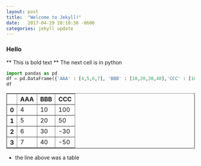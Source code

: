 ```yaml
---
layout: post
title:  "Welcome to Jekyll!"
date:   2017-04-29 20:10:38 -0600
categories: jekyll update
---
```

### Hello
** This is bold text **
The next cell is in python


```python
import pandas as pd
df = pd.DataFrame({'AAA' : [4,5,6,7], 'BBB' : [10,20,30,40],'CCC' : [100,50,-30,-50]})
df
```




<div>
<table border="1" class="dataframe">
  <thead>
    <tr style="text-align: right;">
      <th></th>
      <th>AAA</th>
      <th>BBB</th>
      <th>CCC</th>
    </tr>
  </thead>
  <tbody>
    <tr>
      <th>0</th>
      <td>4</td>
      <td>10</td>
      <td>100</td>
    </tr>
    <tr>
      <th>1</th>
      <td>5</td>
      <td>20</td>
      <td>50</td>
    </tr>
    <tr>
      <th>2</th>
      <td>6</td>
      <td>30</td>
      <td>-30</td>
    </tr>
    <tr>
      <th>3</th>
      <td>7</td>
      <td>40</td>
      <td>-50</td>
    </tr>
  </tbody>
</table>
</div>



* the line above was a table
